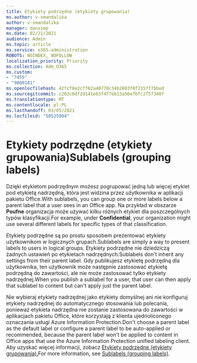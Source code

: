 ```yaml
---
title: Etykiety podrzędne (etykiety grupowania)
ms.author: v-smandalika
author: v-smandalika
manager: dansimp
ms.date: 02/21/2021
audience: Admin
ms.topic: article
ms.service: o365-administration
ROBOTS: NOINDEX, NOFOLLOW
localization_priority: Priority
ms.collection: Adm_O365
ms.custom:
- "7455"
- "9000181"
ms.openlocfilehash: 42fcf8e2cff62a40770c34b2883f0f215ff7bbed
ms.sourcegitcommit: c202c0df2d141e63f4f7eb13a56efbfc2f57348f
ms.translationtype: MT
ms.contentlocale: pl-PL
ms.lasthandoff: 03/05/2021
ms.locfileid: "50525804"
---
```

# <a name="sublabels-grouping-labels"></a><span data-ttu-id="18e1c-102">Etykiety podrzędne (etykiety grupowania)</span><span class="sxs-lookup"><span data-stu-id="18e1c-102">Sublabels (grouping labels)</span></span>

<span data-ttu-id="18e1c-103">Dzięki etykietom podrzędnym możesz pogrupować jedną lub więcej etykiet pod etykietą nadrzędną, która jest widzina przez użytkownika w aplikacji pakietu Office.</span><span class="sxs-lookup"><span data-stu-id="18e1c-103">With sublabels, you can group one or more labels below a parent label that a user sees in an Office app.</span></span> <span data-ttu-id="18e1c-104">Na przykład w obszarze **Poufne** organizacja może używać kilku różnych etykiet dla poszczególnych typów klasyfikacji.</span><span class="sxs-lookup"><span data-stu-id="18e1c-104">For example, under **Confidential**, your organization might use several different labels for specific types of that classification.</span></span>

<span data-ttu-id="18e1c-105">Etykiety podrzędne są po prostu sposobem prezentować etykiety użytkownikom w logicznych grupach.</span><span class="sxs-lookup"><span data-stu-id="18e1c-105">Sublabels are simply a way to present labels to users in logical groups.</span></span> <span data-ttu-id="18e1c-106">Etykiety podrzędne nie dziedziczą żadnych ustawień po etykietach nadrzędnych.</span><span class="sxs-lookup"><span data-stu-id="18e1c-106">Sublabels don't inherit any settings from their parent label.</span></span> <span data-ttu-id="18e1c-107">Gdy publikujesz etykietę podrzędną dla użytkownika, ten użytkownik może następnie zastosować etykietę podrzędną do zawartości, ale nie może zastosować tylko etykiety nadrzędnej.</span><span class="sxs-lookup"><span data-stu-id="18e1c-107">When you publish a sublabel for a user, that user can then apply that sublabel to content but can't apply just the parent label.</span></span>

<span data-ttu-id="18e1c-108">Nie wybieraj etykiety nadrzędnej jako etykiety domyślnej ani nie konfiguruj etykiety nadrzędnej do automatycznego stosowania lub polecania, ponieważ etykieta nadrzędna nie zostanie zastosowana do zawartości w aplikacjach pakietu Office, które korzystają z klienta ujednoliconego oznaczania usługi Azure Information Protection.</span><span class="sxs-lookup"><span data-stu-id="18e1c-108">Don't choose a parent label as the default label or configure a parent label to be auto-applied or recommended, because the parent label won't be applied to content in Office apps that use the Azure Information Protection unified labeling client.</span></span> <span data-ttu-id="18e1c-109">Aby uzyskać więcej informacji, zobacz [Etykiety podrzędne (etykiety grupowania).](https://docs.microsoft.com/microsoft-365/compliance/sensitivity-labels)</span><span class="sxs-lookup"><span data-stu-id="18e1c-109">For more information, see [Sublabels (grouping labels)](https://docs.microsoft.com/microsoft-365/compliance/sensitivity-labels).</span></span>